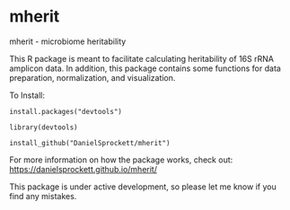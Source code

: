 # mherit
mherit - microbiome heritability

This R package is meant to facilitate calculating heritability of 16S rRNA amplicon data. In addition, this package contains some functions for data preparation, normalization, and visualization. 

To Install:

```
install.packages("devtools")

library(devtools)

install_github("DanielSprockett/mherit")
```
For more information on how the package works, check out:
https://danielsprockett.github.io/mherit/


This package is under active development, so please let me know if you find any mistakes. 
